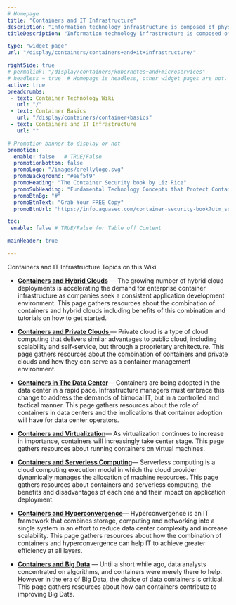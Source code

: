 ```yaml
---
# Homepage
title: "Containers and IT Infrastructure"
description: "Information technology infrastructure is composed of physical and virtual resources that support the flow, storage, processing and analysis of data. This page gathers resources about the combination of containers and IT Infrastructure like hybrid clouds, private clouds, data center and more."
titleDescription: "Information technology infrastructure is composed of physical and virtual resources that support the flow, storage, processing and analysis of data. This page gathers resources about the combination of containers and IT Infrastructure like hybrid clouds, private clouds, data center and more." 

type: "widget_page"
url: "/display/containers/containers+and+it+infrastructure/" 

rightSide: true 
# permalink: "/display/containers/kubernetes+and+microservices"
# headless = true  # Homepage is headless, other widget pages are not.
active: true
breadcrumbs:
 - text: Container Technology Wiki
   url: "/"
 - text: Container Basics
   url: "/display/containers/container+basics"
 - text: Containers and IT Infrastructure
   url: ""

# Promotion banner to display or not 
promotion:
  enable: false   # TRUE/False 
  promotionbottom: false
  promoLogo: "/images/orellylogo.svg"
  promoBackground: "#e8f5f9"
  promoHeading: "The Container Security book by Liz Rice"
  promoSubHeading: "Fundamental Technology Concepts that Protect Containerized Applications"
  promoBtnBg: "#"
  promoBtnText: "Grab Your FREE Copy"
  promoBtnUrl: "https://info.aquasec.com/container-security-book?utm_source=wiki"

toc:
 enable: false # TRUE/False for Table off Content 

mainHeader: true 

---
```



Containers and IT Infrastructure Topics on this Wiki

- **[Containers and Hybrid Clouds](/display/containers/Containers+and+Hybrid+Clouds)**  — The growing number of hybrid cloud deployments is accelerating the demand for enterprise container infrastructure as companies seek a consistent application development environment. This page gathers resources about the combination of containers and hybrid clouds including benefits of this combination and tutorials on how to get started.

- **[Containers and Private Clouds ](/display/containers/Containers+and+Private+Clouds)**  — Private cloud is a type of cloud computing that delivers similar advantages to public cloud, including scalability and self-service, but through a proprietary architecture. This page gathers resources about the combination of containers and private clouds and how they can serve as a container management environment.

- **[Containers in The Data Center](/display/containers/containers+in+the+data+center)**— Containers are being adopted in the data center in a rapid pace. Infrastructure managers must embrace this change to address the demands of bimodal IT, but in a controlled and tactical manner. This page gathers resources about the role of containers in data centers and the implications that container adoption will have for data center operators.

- **[Containers and Virtualization](/display/containers//Containers+and+Virtualization)**— As virtualization continues to increase in importance, containers will increasingly take center stage. This page gathers resources about running containers on virtual machines.
- **[Containers and Serverless Computing](/display/containers/Containers+and+Serverless+Computing)**—  Serverless computing is a cloud computing execution model in which the cloud provider dynamically manages the allocation of machine resources. This page gathers resources about containers and serverless computing, the benefits and disadvantages of each one and their impact on application deployment.

- **[Containers and Hyperconvergence](/display/containers/Containers+and+Hyperconvergence)**— Hyperconvergence is an IT framework that combines storage, computing and networking into a single system in an effort to reduce data center complexity and increase scalability. This page gathers resources about how the combination of containers and hyperconvergence can help IT to achieve greater efficiency at all layers.


- **[Containers and Big Data](/display/containers/Containers+and+Big+Data)** — Until a short while ago, data analysts concentrated on algorithms, and containers were merely there to help. However in the era of Big Data, the choice of data containers is critical. This page gathers resources about how can containers contribute to improving Big Data.





